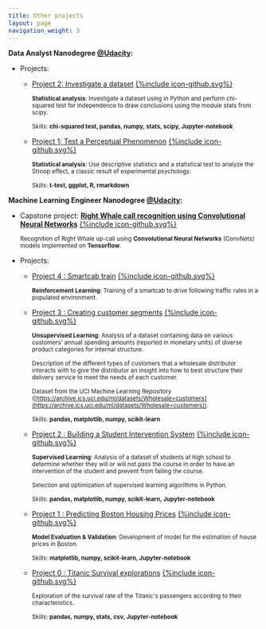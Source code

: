```yaml
---
title: Other projects
layout: page
navigation_weight: 3
---
```


**Data Analyst Nanodegree [@Udacity](https://www.udacity.com):**

- Projects:

	- [Project 2: Investigate a dataset](https://rawgit.com/mabelvj/data-analyst-nanodegree/master/P2-investigate-dataset/P2_report.html) [{%include icon-github.svg%}](https://github.com/mabelvj/data-analyst-nanodegree/tree/master/P2-investigate-dataset) 

		<sub>**Statistical analysis**: Investigate a dataset using in Python and perform chi-squared test for independence to draw conclusions using the module stats from scipy.</sub> 

		<sub>Skills: **chi-squared test, pandas, numpy, stats, scipy, Jupyter-notebook**
		</sub>

	- [Project 1: Test a Perceptual Phenomenon](https://rawgit.com/mabelvj/data-analyst-nanodegree/master/P1-test-perceptual-phenomenon/P1-Test_a_Perceptual_Phenomenon.html) [{%include icon-github.svg%}](https://github.com/mabelvj/data-analyst-nanodegree/tree/master/P1-test-perceptual-phenomenon) 

		<sub> **Statistical analysis**: Use descriptive statistics and a statistical test to analyze the Stroop effect, a classic result of experimental psychology. </sub>

		<sub>Skills: **t-test, ggplot, R, rmarkdown**
		</sub>


**Machine Learning Engineer Nanodegree [@Udacity](https://www.udacity.com):**


- Capstone project: [**Right Whale call recognition using Convolutional Neural Networks**](/capstone_mabelvj/) [{%include icon-github.svg%}](https://github.com/mabelvj/MLNP/tree/master/capstone/code) 

	<sub> Recognition of Right Whale up-call using **Convolutional Neural Networks** (ConvNets) models implemented on **Tensorflow**.</sub>


- Projects:

	- [Project 4 : Smartcab train](https://rawgit.com/mabelvj/MLNP/master/P4_smartcab/smartcab_report.html) [{%include icon-github.svg%}](https://github.com/mabelvj/MLNP/tree/master/P4_smartcab)

		<sub>**Reinforcement Learning**: Training of a smartcab to drive following traffic rules in a populated environment.</sub>

	- [Project 3 : Creating customer segments](https://rawgit.com/mabelvj/MLNP/master/P3_creating_customer_segments/customer_segments.html) [{%include icon-github.svg%}](https://github.com/mabelvj/MLNP/tree/master/P3_creating_customer_segments)

		<sub>**Unsupervised Learning**: Analysis of a dataset containing data on various customers' annual spending amounts (reported in monetary units) of diverse product categories for internal structure.  </sub>

		<sub>Description of the different types of customers that a wholesale distributor interacts with to give the distributor an insight into how to best structure their delivery service to meet the needs of each customer. </sub>

		<sub>Dataset from the UCI Machine Learning Repository ([https://archive.ics.uci.edu/ml/datasets/Wholesale+customers](https://archive.ics.uci.edu/ml/datasets/Wholesale+customers)). </sub>

		<sub>Skills: **pandas, matplotlib, numpy, scikit-learn**
		</sub>

	- [Project 2 : Building a Student Intervention System](https://rawgit.com/mabelvj/MLNP/master/P2_student_intervention/student_intervention.html) [{%include icon-github.svg%}](https://github.com/mabelvj/MLNP/tree/master/P2_student_intervention)

		<sub> **Supervised Learning**: Analysis of a dataset of students at high school to determine whether they will or will not pass the course in order to have an intervention of the student and prevent from failing the course.</sub> 

		<sub>Selection and optimization of supervised learning algorithms in Python.</sub>


		<sub>Skills: **pandas, matplotlib, numpy, scikit-learn, Jupyter-notebook**
		</sub>

	- [Project 1 : Predicting Boston Housing Prices](https://rawgit.com/mabelvj/MLNP/master/P1_boston_housing/boston_housing.html) [{%include icon-github.svg%}](https://github.com/mabelvj/MLNP/tree/master/P1_boston_housing)

		<sub> **Model Evaluation & Validation**: Development of model for the estimation of house prices in Boston.</sub>

		<sub>Skills: **matplotlib, numpy, scikit-learn, Jupyter-notebook**
		</sub>

	- [Project 0 : Titanic Survival explorations](https://rawgit.com/mabelvj/MLNP/master/P0_titanic/Titanic_Survival_Exploration.html) [{%include icon-github.svg%}](https://github.com/mabelvj/MLNP/tree/master/P0_titanic)

		<sub> Exploration of the survival rate of the Titanic's passengers according to their characteristics. </sub>

		<sub>Skills: **pandas, numpy, stats, csv,  Jupyter-notebook**
		</sub>

